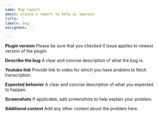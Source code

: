 ```yaml
---
name: Bug report
about: Create a report to help us improve
title: ''
labels: bug
assignees: ''

---
```


**Plugin version**
Please be sure that you checked if issue applies to newest version of the plugin.

**Describe the bug**
A clear and concise description of what the bug is.

**Youtube link**
Provide link to video for which you have problem to fetch transcription.

**Expected behavior**
A clear and concise description of what you expected to happen.

**Screenshots**
If applicable, add screenshots to help explain your problem.

**Additional context**
Add any other context about the problem here.
